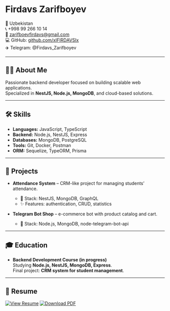 # Firdavs Zarifboyev

📍 Uzbekistan  
📞 +998 99 266 10 14    
📧 zarifboevfirdavs@gmail.com  
💻 GitHub: [github.com/xIFIRDAVSIx](https://github.com/xIFIRDAVSIx)  
✈️ Telegram: @Firdavs_Zarifboyev

---

## 👨‍💻 About Me
Passionate backend developer focused on building scalable web applications.  
Specialized in **NestJS, Node.js, MongoDB**, and cloud-based solutions.  

---

## 🛠 Skills
- **Languages:** JavaScript, TypeScript  
- **Backend:** Node.js, NestJS, Express  
- **Databases:** MongoDB, PostgreSQL  
- **Tools:** Git, Docker, Postman  
- **ORM:** Sequelize, TypeORM, Prisma 

---

## 🚀 Projects
- **Attendance System** – CRM-like project for managing students’ attendance.  
  - 📌 Stack: NestJS, MongoDB, GraphQL  
  - ✨ Features: authentication, CRUD, statistics  

- **Telegram Bot Shop** – e-commerce bot with product catalog and cart.  
  - 📌 Stack: Node.js, MongoDB, node-telegram-bot-api  

---

## 🎓 Education
- **Backend Development Course (in progress)**  
  Studying **Node.js, NestJS, MongoDB, Express**.  
  Final project: **CRM system for student management**.

---

## 📄 Resume
[![View Resume](https://img.shields.io/badge/📄_View_Resume-2E86C1?style=for-the-badge&logo=github&logoColor=white)](https://xifirdavsix.github.io/resume/)
[![Download PDF](https://img.shields.io/badge/⬇️_Download_PDF-27AE60?style=for-the-badge&logo=adobeacrobatreader&logoColor=white)](https://xifirdavsix.github.io/resume/resume.pdf)
